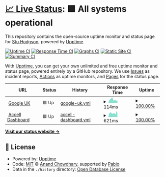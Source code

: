 # [📈 Live Status](https://status.contourseven.co.uk): <!--live status--> **🟩 All systems operational**

This repository contains the open-source uptime monitor and status page for [Stu Hodgson](https://status.contourseven.co.uk), powered by [Upptime](https://github.com/upptime/upptime).

[![Uptime CI](https://github.com/stuphodgson/upptime-accell/workflows/Uptime%20CI/badge.svg)](https://github.com/stuphodgson/upptime-accell/actions?query=workflow%3A%22Uptime+CI%22)
[![Response Time CI](https://github.com/stuphodgson/upptime-accell/workflows/Response%20Time%20CI/badge.svg)](https://github.com/stuphodgson/upptime-accell/actions?query=workflow%3A%22Response+Time+CI%22)
[![Graphs CI](https://github.com/stuphodgson/upptime-accell/workflows/Graphs%20CI/badge.svg)](https://github.com/stuphodgson/upptime-accell/actions?query=workflow%3A%22Graphs+CI%22)
[![Static Site CI](https://github.com/stuphodgson/upptime-accell/workflows/Static%20Site%20CI/badge.svg)](https://github.com/stuphodgson/upptime-accell/actions?query=workflow%3A%22Static+Site+CI%22)
[![Summary CI](https://github.com/stuphodgson/upptime-accell/workflows/Summary%20CI/badge.svg)](https://github.com/stuphodgson/upptime-accell/actions?query=workflow%3A%22Summary+CI%22)

With [Upptime](https://upptime.js.org), you can get your own unlimited and free uptime monitor and status page, powered entirely by a GitHub repository. We use [Issues](https://github.com/stuphodgson/upptime-accell/issues) as incident reports, [Actions](https://github.com/stuphodgson/upptime-accell/actions) as uptime monitors, and [Pages](https://status.contourseven.co.uk) for the status page.

<!--start: status pages-->
<!-- This summary is generated by Upptime (https://github.com/upptime/upptime) -->
<!-- Do not edit this manually, your changes will be overwritten -->
<!-- prettier-ignore -->
| URL | Status | History | Response Time | Uptime |
| --- | ------ | ------- | ------------- | ------ |
| <img alt="" src="https://icons.duckduckgo.com/ip3/www.google.co.uk.ico" height="13"> [Google UK](https://www.google.co.uk) | 🟩 Up | [google-uk.yml](https://github.com/stuphodgson/upptime-accell/commits/HEAD/history/google-uk.yml) | <details><summary><img alt="Response time graph" src="./graphs/google-uk/response-time-week.png" height="20"> 114ms</summary><br><a href="https://status.contourseven.co.uk/history/google-uk"><img alt="Response time 150" src="https://img.shields.io/endpoint?url=https%3A%2F%2Fraw.githubusercontent.com%2Fstuphodgson%2Fupptime-accell%2FHEAD%2Fapi%2Fgoogle-uk%2Fresponse-time.json"></a><br><a href="https://status.contourseven.co.uk/history/google-uk"><img alt="24-hour response time 113" src="https://img.shields.io/endpoint?url=https%3A%2F%2Fraw.githubusercontent.com%2Fstuphodgson%2Fupptime-accell%2FHEAD%2Fapi%2Fgoogle-uk%2Fresponse-time-day.json"></a><br><a href="https://status.contourseven.co.uk/history/google-uk"><img alt="7-day response time 114" src="https://img.shields.io/endpoint?url=https%3A%2F%2Fraw.githubusercontent.com%2Fstuphodgson%2Fupptime-accell%2FHEAD%2Fapi%2Fgoogle-uk%2Fresponse-time-week.json"></a><br><a href="https://status.contourseven.co.uk/history/google-uk"><img alt="30-day response time 166" src="https://img.shields.io/endpoint?url=https%3A%2F%2Fraw.githubusercontent.com%2Fstuphodgson%2Fupptime-accell%2FHEAD%2Fapi%2Fgoogle-uk%2Fresponse-time-month.json"></a><br><a href="https://status.contourseven.co.uk/history/google-uk"><img alt="1-year response time 150" src="https://img.shields.io/endpoint?url=https%3A%2F%2Fraw.githubusercontent.com%2Fstuphodgson%2Fupptime-accell%2FHEAD%2Fapi%2Fgoogle-uk%2Fresponse-time-year.json"></a></details> | <details><summary><a href="https://status.contourseven.co.uk/history/google-uk">100.00%</a></summary><a href="https://status.contourseven.co.uk/history/google-uk"><img alt="All-time uptime 100.00%" src="https://img.shields.io/endpoint?url=https%3A%2F%2Fraw.githubusercontent.com%2Fstuphodgson%2Fupptime-accell%2FHEAD%2Fapi%2Fgoogle-uk%2Fuptime.json"></a><br><a href="https://status.contourseven.co.uk/history/google-uk"><img alt="24-hour uptime 100.00%" src="https://img.shields.io/endpoint?url=https%3A%2F%2Fraw.githubusercontent.com%2Fstuphodgson%2Fupptime-accell%2FHEAD%2Fapi%2Fgoogle-uk%2Fuptime-day.json"></a><br><a href="https://status.contourseven.co.uk/history/google-uk"><img alt="7-day uptime 100.00%" src="https://img.shields.io/endpoint?url=https%3A%2F%2Fraw.githubusercontent.com%2Fstuphodgson%2Fupptime-accell%2FHEAD%2Fapi%2Fgoogle-uk%2Fuptime-week.json"></a><br><a href="https://status.contourseven.co.uk/history/google-uk"><img alt="30-day uptime 100.00%" src="https://img.shields.io/endpoint?url=https%3A%2F%2Fraw.githubusercontent.com%2Fstuphodgson%2Fupptime-accell%2FHEAD%2Fapi%2Fgoogle-uk%2Fuptime-month.json"></a><br><a href="https://status.contourseven.co.uk/history/google-uk"><img alt="1-year uptime 100.00%" src="https://img.shields.io/endpoint?url=https%3A%2F%2Fraw.githubusercontent.com%2Fstuphodgson%2Fupptime-accell%2FHEAD%2Fapi%2Fgoogle-uk%2Fuptime-year.json"></a></details>
| <img alt="" src="https://icons.duckduckgo.com/ip3/dashboard.accelldigital.co.uk.ico" height="13"> [Accell Dashboard](https://dashboard.accelldigital.co.uk/) | 🟩 Up | [accell-dashboard.yml](https://github.com/stuphodgson/upptime-accell/commits/HEAD/history/accell-dashboard.yml) | <details><summary><img alt="Response time graph" src="./graphs/accell-dashboard/response-time-week.png" height="20"> 621ms</summary><br><a href="https://status.contourseven.co.uk/history/accell-dashboard"><img alt="Response time 648" src="https://img.shields.io/endpoint?url=https%3A%2F%2Fraw.githubusercontent.com%2Fstuphodgson%2Fupptime-accell%2FHEAD%2Fapi%2Faccell-dashboard%2Fresponse-time.json"></a><br><a href="https://status.contourseven.co.uk/history/accell-dashboard"><img alt="24-hour response time 601" src="https://img.shields.io/endpoint?url=https%3A%2F%2Fraw.githubusercontent.com%2Fstuphodgson%2Fupptime-accell%2FHEAD%2Fapi%2Faccell-dashboard%2Fresponse-time-day.json"></a><br><a href="https://status.contourseven.co.uk/history/accell-dashboard"><img alt="7-day response time 621" src="https://img.shields.io/endpoint?url=https%3A%2F%2Fraw.githubusercontent.com%2Fstuphodgson%2Fupptime-accell%2FHEAD%2Fapi%2Faccell-dashboard%2Fresponse-time-week.json"></a><br><a href="https://status.contourseven.co.uk/history/accell-dashboard"><img alt="30-day response time 678" src="https://img.shields.io/endpoint?url=https%3A%2F%2Fraw.githubusercontent.com%2Fstuphodgson%2Fupptime-accell%2FHEAD%2Fapi%2Faccell-dashboard%2Fresponse-time-month.json"></a><br><a href="https://status.contourseven.co.uk/history/accell-dashboard"><img alt="1-year response time 648" src="https://img.shields.io/endpoint?url=https%3A%2F%2Fraw.githubusercontent.com%2Fstuphodgson%2Fupptime-accell%2FHEAD%2Fapi%2Faccell-dashboard%2Fresponse-time-year.json"></a></details> | <details><summary><a href="https://status.contourseven.co.uk/history/accell-dashboard">100.00%</a></summary><a href="https://status.contourseven.co.uk/history/accell-dashboard"><img alt="All-time uptime 99.98%" src="https://img.shields.io/endpoint?url=https%3A%2F%2Fraw.githubusercontent.com%2Fstuphodgson%2Fupptime-accell%2FHEAD%2Fapi%2Faccell-dashboard%2Fuptime.json"></a><br><a href="https://status.contourseven.co.uk/history/accell-dashboard"><img alt="24-hour uptime 100.00%" src="https://img.shields.io/endpoint?url=https%3A%2F%2Fraw.githubusercontent.com%2Fstuphodgson%2Fupptime-accell%2FHEAD%2Fapi%2Faccell-dashboard%2Fuptime-day.json"></a><br><a href="https://status.contourseven.co.uk/history/accell-dashboard"><img alt="7-day uptime 100.00%" src="https://img.shields.io/endpoint?url=https%3A%2F%2Fraw.githubusercontent.com%2Fstuphodgson%2Fupptime-accell%2FHEAD%2Fapi%2Faccell-dashboard%2Fuptime-week.json"></a><br><a href="https://status.contourseven.co.uk/history/accell-dashboard"><img alt="30-day uptime 100.00%" src="https://img.shields.io/endpoint?url=https%3A%2F%2Fraw.githubusercontent.com%2Fstuphodgson%2Fupptime-accell%2FHEAD%2Fapi%2Faccell-dashboard%2Fuptime-month.json"></a><br><a href="https://status.contourseven.co.uk/history/accell-dashboard"><img alt="1-year uptime 99.98%" src="https://img.shields.io/endpoint?url=https%3A%2F%2Fraw.githubusercontent.com%2Fstuphodgson%2Fupptime-accell%2FHEAD%2Fapi%2Faccell-dashboard%2Fuptime-year.json"></a></details>

<!--end: status pages-->

[**Visit our status website →**](https://status.contourseven.co.uk)

## 📄 License

- Powered by: [Upptime](https://github.com/upptime/upptime)
- Code: [MIT](./LICENSE) © [Anand Chowdhary](https://anandchowdhary.com), supported by [Pabio](https://pabio.com)
- Data in the `./history` directory: [Open Database License](https://opendatacommons.org/licenses/odbl/1-0/)

